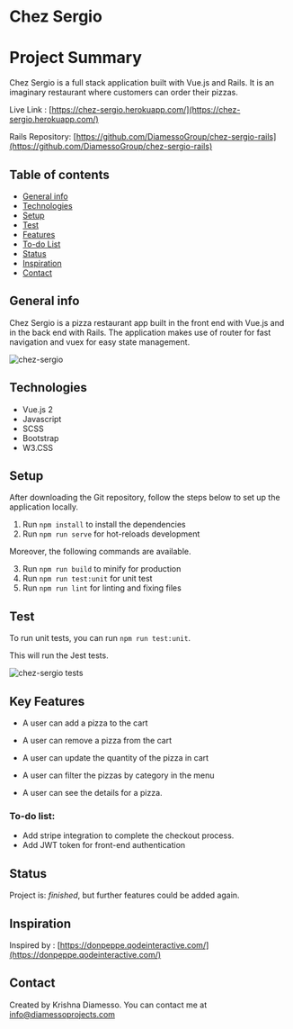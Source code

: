 # Chez Sergio

# Project Summary

Chez Sergio is a full stack application built with Vue.js and Rails. It is an imaginary restaurant where customers can
order their pizzas.

Live Link : [https://chez-sergio.herokuapp.com/](https://chez-sergio.herokuapp.com/)

Rails
Repository: [https://github.com/DiamessoGroup/chez-sergio-rails](https://github.com/DiamessoGroup/chez-sergio-rails)

## Table of contents

- [General info](#general-info)
- [Technologies](#technologies)
- [Setup](#setup)
- [Test](#test)
- [Features](#key-features)
- [To-do List](#to-do-list)
- [Status](#status)
- [Inspiration](#inspiration)
- [Contact](#contact)

## General info

Chez Sergio is a pizza restaurant app built in the front end with Vue.js and in the back end with Rails. The application
makes use of router for fast navigation and vuex for easy state management.

![chez-sergio](./public/project-images/chez-sergio.gif)

## Technologies

- Vue.js 2
- Javascript
- SCSS
- Bootstrap
- W3.CSS

## Setup

After downloading the Git repository, follow the steps below to set up the application locally.

1. Run `npm install` to install the dependencies
2. Run `npm run serve` for hot-reloads development

Moreover, the following commands are available.

3. Run `npm run build` to minify for production
4. Run `npm run test:unit` for unit test
5. Run `npm run lint` for linting and fixing files

## Test

To run unit tests, you can run `npm run test:unit`.

This will run the Jest tests.

![chez-sergio tests](./public/project-images/chez-sergio-test.gif)

## Key Features

- A user can add a pizza to the cart

- A user can remove a pizza from the cart

- A user can update the quantity of the pizza in cart

- A user can filter the pizzas by category in the menu

- A user can see the details for a pizza.

### To-do list:

- Add stripe integration to complete the checkout process.
- Add JWT token for front-end authentication

## Status

Project is: _finished_, but further features could be added again.

## Inspiration

Inspired by : [https://donpeppe.qodeinteractive.com/](https://donpeppe.qodeinteractive.com/)

## Contact

Created by Krishna Diamesso. You can contact me at info@diamessoprojects.com
